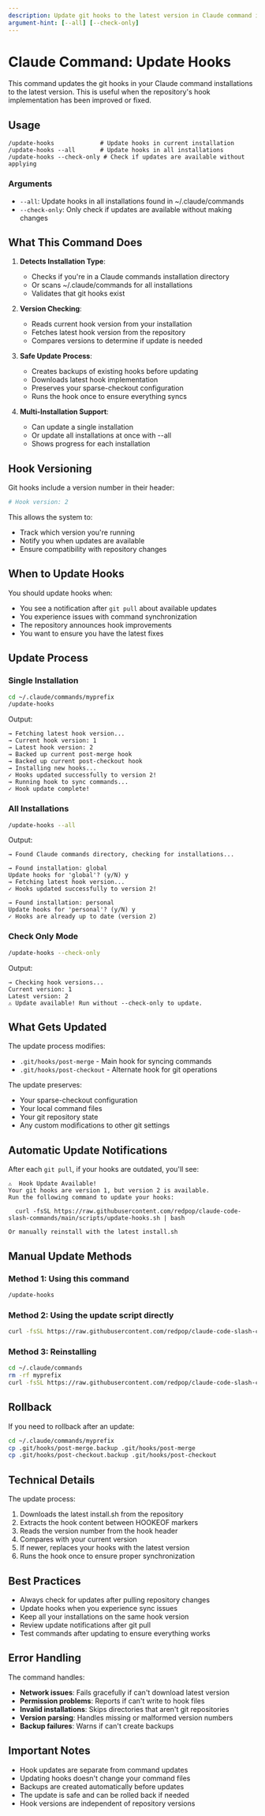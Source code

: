 ```yaml
---
description: Update git hooks to the latest version in Claude command installations
argument-hint: [--all] [--check-only]
---
```


# Claude Command: Update Hooks

This command updates the git hooks in your Claude command installations to the latest version. This is useful when the repository's hook implementation has been improved or fixed.

## Usage

```
/update-hooks             # Update hooks in current installation
/update-hooks --all       # Update hooks in all installations
/update-hooks --check-only # Check if updates are available without applying
```

### Arguments

- `--all`: Update hooks in all installations found in ~/.claude/commands
- `--check-only`: Only check if updates are available without making changes

## What This Command Does

1. **Detects Installation Type**:
   - Checks if you're in a Claude commands installation directory
   - Or scans ~/.claude/commands for all installations
   - Validates that git hooks exist

2. **Version Checking**:
   - Reads current hook version from your installation
   - Fetches latest hook version from the repository
   - Compares versions to determine if update is needed

3. **Safe Update Process**:
   - Creates backups of existing hooks before updating
   - Downloads latest hook implementation
   - Preserves your sparse-checkout configuration
   - Runs the hook once to ensure everything syncs

4. **Multi-Installation Support**:
   - Can update a single installation
   - Or update all installations at once with --all
   - Shows progress for each installation

## Hook Versioning

Git hooks include a version number in their header:
```bash
# Hook version: 2
```

This allows the system to:
- Track which version you're running
- Notify you when updates are available
- Ensure compatibility with repository changes

## When to Update Hooks

You should update hooks when:
- You see a notification after `git pull` about available updates
- You experience issues with command synchronization
- The repository announces hook improvements
- You want to ensure you have the latest fixes

## Update Process

### Single Installation
```bash
cd ~/.claude/commands/myprefix
/update-hooks
```

Output:
```
→ Fetching latest hook version...
→ Current hook version: 1
→ Latest hook version: 2
→ Backed up current post-merge hook
→ Backed up current post-checkout hook
→ Installing new hooks...
✓ Hooks updated successfully to version 2!
→ Running hook to sync commands...
✓ Hook update complete!
```

### All Installations
```bash
/update-hooks --all
```

Output:
```
→ Found Claude commands directory, checking for installations...

→ Found installation: global
Update hooks for 'global'? (y/N) y
→ Fetching latest hook version...
✓ Hooks updated successfully to version 2!

→ Found installation: personal
Update hooks for 'personal'? (y/N) y
✓ Hooks are already up to date (version 2)
```

### Check Only Mode
```bash
/update-hooks --check-only
```

Output:
```
→ Checking hook versions...
Current version: 1
Latest version: 2
⚠️ Update available! Run without --check-only to update.
```

## What Gets Updated

The update process modifies:
- `.git/hooks/post-merge` - Main hook for syncing commands
- `.git/hooks/post-checkout` - Alternate hook for git operations

The update preserves:
- Your sparse-checkout configuration
- Your local command files
- Your git repository state
- Any custom modifications to other git settings

## Automatic Update Notifications

After each `git pull`, if your hooks are outdated, you'll see:
```
⚠️  Hook Update Available!
Your git hooks are version 1, but version 2 is available.
Run the following command to update your hooks:

  curl -fsSL https://raw.githubusercontent.com/redpop/claude-code-slash-commands/main/scripts/update-hooks.sh | bash

Or manually reinstall with the latest install.sh
```

## Manual Update Methods

### Method 1: Using this command
```bash
/update-hooks
```

### Method 2: Using the update script directly
```bash
curl -fsSL https://raw.githubusercontent.com/redpop/claude-code-slash-commands/main/scripts/update-hooks.sh | bash
```

### Method 3: Reinstalling
```bash
cd ~/.claude/commands
rm -rf myprefix
curl -fsSL https://raw.githubusercontent.com/redpop/claude-code-slash-commands/main/install.sh | bash -s -- myprefix
```

## Rollback

If you need to rollback after an update:
```bash
cd ~/.claude/commands/myprefix
cp .git/hooks/post-merge.backup .git/hooks/post-merge
cp .git/hooks/post-checkout.backup .git/hooks/post-checkout
```

## Technical Details

The update process:
1. Downloads the latest install.sh from the repository
2. Extracts the hook content between HOOKEOF markers
3. Reads the version number from the hook header
4. Compares with your current version
5. If newer, replaces your hooks with the latest version
6. Runs the hook once to ensure proper synchronization

## Best Practices

- Always check for updates after pulling repository changes
- Update hooks when you experience sync issues
- Keep all your installations on the same hook version
- Review update notifications after git pull
- Test commands after updating to ensure everything works

## Error Handling

The command handles:
- **Network issues**: Fails gracefully if can't download latest version
- **Permission problems**: Reports if can't write to hook files
- **Invalid installations**: Skips directories that aren't git repositories
- **Version parsing**: Handles missing or malformed version numbers
- **Backup failures**: Warns if can't create backups

## Important Notes

- Hook updates are separate from command updates
- Updating hooks doesn't change your command files
- Backups are created automatically before updates
- The update is safe and can be rolled back if needed
- Hook versions are independent of repository versions